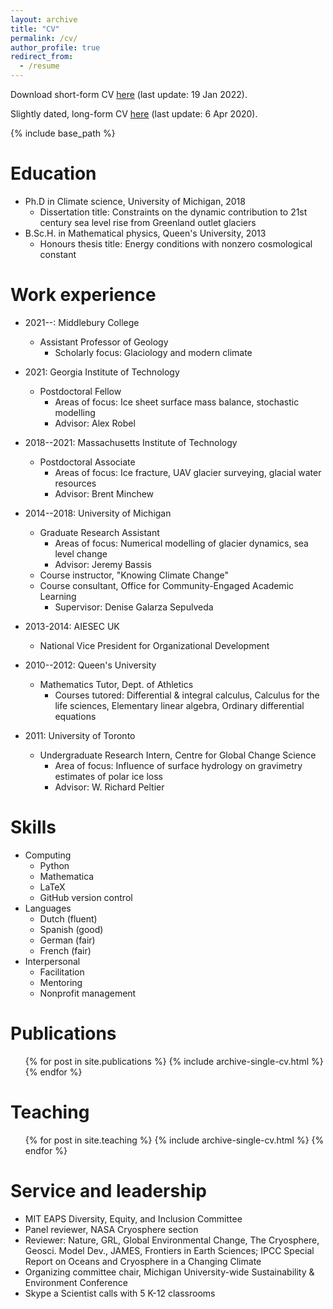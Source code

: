```yaml
---
layout: archive
title: "CV"
permalink: /cv/
author_profile: true
redirect_from:
  - /resume
---
```


Download short-form CV [here](http://ehultee.github.io/files/EHU-short_CV-20220119.pdf) (last update: 19 Jan 2022).

Slightly dated, long-form CV [here](http://ehultee.github.io/files/CV-EHU-Public20.pdf) (last update: 6 Apr 2020).  

{% include base_path %}

Education
======
* Ph.D in Climate science, University of Michigan, 2018
  * Dissertation title: Constraints on the dynamic contribution to 21st century sea level rise from Greenland outlet glaciers
* B.Sc.H. in Mathematical physics, Queen's University, 2013
  * Honours thesis title: Energy conditions with nonzero cosmological constant

Work experience
======
* 2021--: Middlebury College
  * Assistant Professor of Geology
    * Scholarly focus: Glaciology and modern climate

* 2021: Georgia Institute of Technology
  * Postdoctoral Fellow
    * Areas of focus: Ice sheet surface mass balance, stochastic modelling
    * Advisor: Alex Robel

* 2018--2021: Massachusetts Institute of Technology
  * Postdoctoral Associate
    * Areas of focus: Ice fracture, UAV glacier surveying, glacial water resources
    * Advisor: Brent Minchew

* 2014--2018: University of Michigan
  * Graduate Research Assistant
    * Areas of focus: Numerical modelling of glacier dynamics, sea level change
    * Advisor: Jeremy Bassis
  * Course instructor, "Knowing Climate Change"
  * Course consultant, Office for Community-Engaged Academic Learning
    * Supervisor: Denise Galarza Sepulveda

* 2013-2014: AIESEC UK
	* National Vice President for Organizational Development

* 2010--2012: Queen's University
  * Mathematics Tutor, Dept. of Athletics
    * Courses tutored: Differential & integral calculus, Calculus for the life sciences, Elementary linear algebra, Ordinary differential equations

* 2011: University of Toronto
  * Undergraduate Research Intern, Centre for Global Change Science
    * Area of focus: Influence of surface hydrology on gravimetry estimates of polar ice loss
    * Advisor: W. Richard Peltier
  
Skills
======
* Computing
  * Python
  * Mathematica
  * LaTeX
  * GitHub version control
* Languages
  * Dutch (fluent)
  * Spanish (good)
  * German (fair)
  * French (fair)
* Interpersonal
  * Facilitation
  * Mentoring
  * Nonprofit management

Publications
======
  <ul>{% for post in site.publications %}
    {% include archive-single-cv.html %}
  {% endfor %}</ul>
  
<!-- 
Talks
======
  <ul>{% for post in site.talks %}
    {% include archive-single-talk-cv.html %}
  {% endfor %}</ul>
 -->
  
Teaching
======
  <ul>{% for post in site.teaching %}
    {% include archive-single-cv.html %}
  {% endfor %}</ul>
  
Service and leadership
======
* MIT EAPS Diversity, Equity, and Inclusion Committee
* Panel reviewer, NASA Cryosphere section
* Reviewer: Nature, GRL, Global Environmental Change, The Cryosphere, Geosci. Model Dev., JAMES, Frontiers in Earth Sciences; IPCC Special Report on Oceans and Cryosphere in a Changing Climate
* Organizing committee chair, Michigan University-wide Sustainability & Environment Conference 
* Skype a Scientist calls with 5 K-12 classrooms
